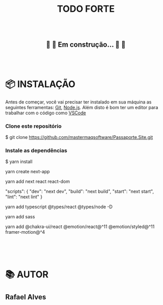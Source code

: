 <h1 align="center">TODO FORTE</h1>

<br/><br/>


<h2 align="center"> 
	🚧 🚀 Em construção... 🚀 🚧
</h2>

<br/><br/>

# 📦 INSTALAÇÃO

Antes de começar, você vai precisar ter instalado em sua máquina as seguintes ferramentas:
[Git](https://git-scm.com), [Node.js](https://nodejs.org/en/). 
Além disto é bom ter um editor para trabalhar com o código como [VSCode](https://code.visualstudio.com/)

### Clone este repositório
  $ git clone https://github.com/mastermaqsoftware/Passaporte.Site.git
  
### Instale as dependências
  $ yarn install
  
  <!-- To create a project, run: -->
yarn create next-app

<!-- Install next, react and react-dom in your project: -->
yarn add next react react-dom

<!-- //Open package.json and add the following scripts: -->
"scripts": {
  "dev": "next dev",
  "build": "next build",
  "start": "next start",
  "lint": "next lint"
}

yarn add typescript @types/react @types/node -D

yarn add sass

yarn add @chakra-ui/react @emotion/react@^11 @emotion/styled@^11 framer-motion@^4


<br/><br/>
<br/>
	    
# 📚 AUTOR

## Rafael Alves
